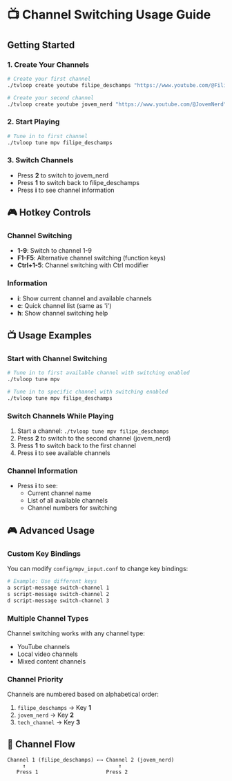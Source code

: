 # 📺 Channel Switching Usage Guide

## Getting Started

### 1. Create Your Channels
```bash
# Create your first channel
./tvloop create youtube filipe_deschamps "https://www.youtube.com/@FilipeDeschamps" 2

# Create your second channel
./tvloop create youtube jovem_nerd "https://www.youtube.com/@JovemNerd" 2
```

### 2. Start Playing
```bash
# Tune in to first channel
./tvloop tune mpv filipe_deschamps
```

### 3. Switch Channels
- Press **2** to switch to jovem_nerd
- Press **1** to switch back to filipe_deschamps
- Press **i** to see channel information

## 🎮 Hotkey Controls

### Channel Switching
- **1-9**: Switch to channel 1-9
- **F1-F5**: Alternative channel switching (function keys)
- **Ctrl+1-5**: Channel switching with Ctrl modifier

### Information
- **i**: Show current channel and available channels
- **c**: Quick channel list (same as 'i')
- **h**: Show channel switching help

## 📺 Usage Examples

### Start with Channel Switching
```bash
# Tune in to first available channel with switching enabled
./tvloop tune mpv

# Tune in to specific channel with switching enabled
./tvloop tune mpv filipe_deschamps
```

### Switch Channels While Playing
1. Start a channel: `./tvloop tune mpv filipe_deschamps`
2. Press **2** to switch to the second channel (jovem_nerd)
3. Press **1** to switch back to the first channel
4. Press **i** to see available channels

### Channel Information
- Press **i** to see:
  - Current channel name
  - List of all available channels
  - Channel numbers for switching

## 🎮 Advanced Usage

### Custom Key Bindings
You can modify `config/mpv_input.conf` to change key bindings:

```bash
# Example: Use different keys
a script-message switch-channel 1
s script-message switch-channel 2
d script-message switch-channel 3
```

### Multiple Channel Types
Channel switching works with any channel type:
- YouTube channels
- Local video channels
- Mixed content channels

### Channel Priority
Channels are numbered based on alphabetical order:
1. `filipe_deschamps` → Key **1**
2. `jovem_nerd` → Key **2**
3. `tech_channel` → Key **3**

## 🔄 Channel Flow
```
Channel 1 (filipe_deschamps) ←→ Channel 2 (jovem_nerd)
     ↑                              ↑
   Press 1                      Press 2
```
